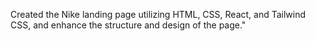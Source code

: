 Created the Nike landing page utilizing HTML, CSS, React, and Tailwind CSS, and enhance the structure and design of the page."


